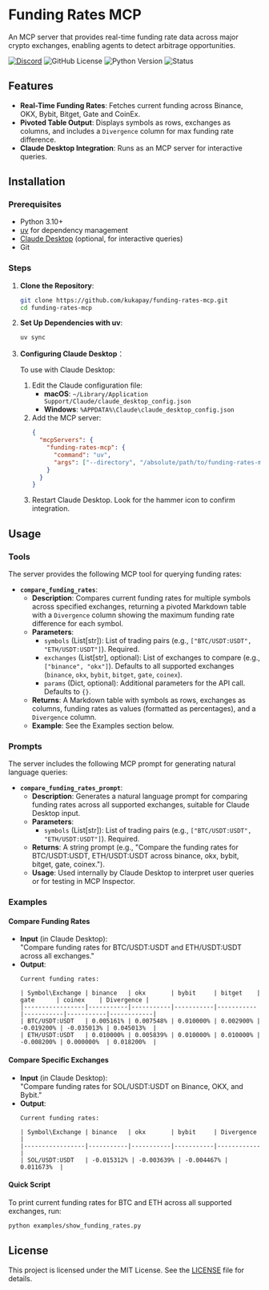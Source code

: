 # Funding Rates MCP

An MCP server that provides real-time funding rate data across major crypto exchanges, enabling agents to detect arbitrage opportunities. 

[![Discord](https://img.shields.io/discord/1353556181251133481?cacheSeconds=3600)](https://discord.gg/aRnuu2eJ)
![GitHub License](https://img.shields.io/github/license/kukapay/funding-rates-mcp)
![Python Version](https://img.shields.io/badge/python-3.10+-blue)
![Status](https://img.shields.io/badge/status-active-brightgreen.svg)

## Features

- **Real-Time Funding Rates**: Fetches current funding across Binance, OKX, Bybit, Bitget, Gate and CoinEx.
- **Pivoted Table Output**: Displays symbols as rows, exchanges as columns, and includes a `Divergence` column for max funding rate difference.
- **Claude Desktop Integration**: Runs as an MCP server for interactive queries.

## Installation

### Prerequisites
- Python 3.10+
- [uv](https://github.com/astral-sh/uv) for dependency management
- [Claude Desktop](https://www.anthropic.com/claude) (optional, for interactive queries)
- Git

### Steps
1. **Clone the Repository**:
   ```bash
   git clone https://github.com/kukapay/funding-rates-mcp.git
   cd funding-rates-mcp
   ```

2. **Set Up Dependencies with uv**:
   ```bash
   uv sync
   ```

3. **Configuring Claude Desktop**：

    To use with Claude Desktop:
    1. Edit the Claude configuration file:
       - **macOS**: `~/Library/Application Support/Claude/claude_desktop_config.json`
       - **Windows**: `%APPDATA%\Claude\claude_desktop_config.json`
    2. Add the MCP server:
       ```json
       {
         "mcpServers": {
           "funding-rates-mcp": {
             "command": "uv",
             "args": ["--directory", "/absolute/path/to/funding-rates-mcp", "run", "funding-rates-mcp"]
           }
         }
       }
       ```
    3. Restart Claude Desktop. Look for the hammer icon to confirm integration.

## Usage
    
### Tools

The server provides the following MCP tool for querying funding rates:

- **`compare_funding_rates`**:
  - **Description**: Compares current funding rates for multiple symbols across specified exchanges, returning a pivoted Markdown table with a `Divergence` column showing the maximum funding rate difference for each symbol.
  - **Parameters**:
    - `symbols` (List[str]): List of trading pairs (e.g., `["BTC/USDT:USDT", "ETH/USDT:USDT"]`). Required.
    - `exchanges` (List[str], optional): List of exchanges to compare (e.g., `["binance", "okx"]`). Defaults to all supported exchanges (`binance`, `okx`, `bybit`, `bitget`, `gate`, `coinex`).
    - `params` (Dict, optional): Additional parameters for the API call. Defaults to `{}`.
  - **Returns**: A Markdown table with symbols as rows, exchanges as columns, funding rates as values (formatted as percentages), and a `Divergence` column.
  - **Example**: See the Examples section below.

### Prompts

The server includes the following MCP prompt for generating natural language queries:

- **`compare_funding_rates_prompt`**:
  - **Description**: Generates a natural language prompt for comparing funding rates across all supported exchanges, suitable for Claude Desktop input.
  - **Parameters**:
    - `symbols` (List[str]): List of trading pairs (e.g., `["BTC/USDT:USDT", "ETH/USDT:USDT"]`). Required.
  - **Returns**: A string prompt (e.g., "Compare the funding rates for BTC/USDT:USDT, ETH/USDT:USDT across binance, okx, bybit, bitget, gate, coinex.").
  - **Usage**: Used internally by Claude Desktop to interpret user queries or for testing in MCP Inspector.

### Examples
#### Compare Funding Rates
- **Input** (in Claude Desktop):  
  "Compare funding rates for BTC/USDT:USDT and ETH/USDT:USDT across all exchanges."
- **Output**:
  ```
  Current funding rates:

  | Symbol\Exchange | binance   | okx       | bybit     | bitget    | gate      | coinex    | Divergence |
  |-----------------|-----------|-----------|-----------|-----------|-----------|-----------|------------|
  | BTC/USDT:USDT   | 0.005161% | 0.007548% | 0.010000% | 0.002900% | -0.019200% | -0.035013% | 0.045013%  |
  | ETH/USDT:USDT   | 0.010000% | 0.005839% | 0.010000% | 0.010000% | -0.008200% | 0.000000%  | 0.018200%  |
  ```

#### Compare Specific Exchanges
- **Input** (in Claude Desktop):  
  "Compare funding rates for SOL/USDT:USDT on Binance, OKX, and Bybit."
- **Output**:
  ```
  Current funding rates:

  | Symbol\Exchange | binance   | okx       | bybit     | Divergence |
  |-----------------|-----------|-----------|-----------|------------|
  | SOL/USDT:USDT   | -0.015312% | -0.003639% | -0.004467% | 0.011673%  |
  ```

#### Quick Script
To print current funding rates for BTC and ETH across all supported exchanges, run:

```bash
python examples/show_funding_rates.py
```

## License

This project is licensed under the MIT License. See the [LICENSE](LICENSE) file for details.


